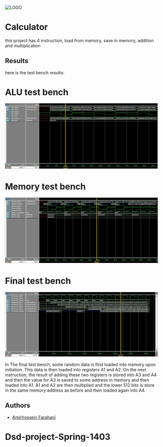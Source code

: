 
![LOGO](https://github.com/Sharif-University-ESRLab/spring2024-uefi-calculator/assets/79264802/88ffe13b-b0a1-4777-909d-6388c96c0ecc)



# Calculator

this project has 4 instruction, load from memory, save in memory, addition and multiplication



## Results
 here is the test bench results:

# ALU test bench
![ALU-tb photo](https://github.com/far2000/Dsd-project-Spring-1403/blob/main/Miscellaneous/ALU-tb.jpg)

# Memory test bench
![Memory-tb photo](https://github.com/far2000/Dsd-project-Spring-1403/blob/main/Miscellaneous/Memory-tb.jpg)

# Final test bench
![Final result photo](https://github.com/far2000/Dsd-project-Spring-1403/blob/main/Miscellaneous/Final-tb.jpg)

In The final test bench, some random data is first loaded into memory upon initiation. This data is then loaded into registers A1 and A2. On the next instruction, the result of adding these two registers is stored into A3 and A4 and then the value for A3 is saved to some address in memory and then loaded into A1. A1 and A2 are then multiplied and the lower 512 bits is store in the same memory address as before and then loaded again into A4.

## Authors
- [Amirhossein Farahani](https://github.com/far2000)


# Dsd-project-Spring-1403
